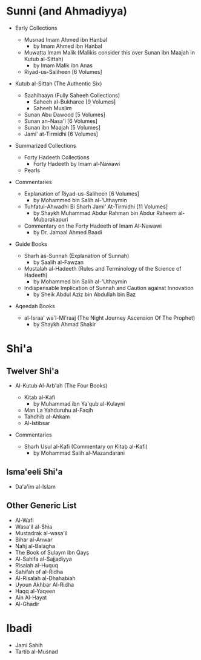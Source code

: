 # Sunni (and Ahmadiyya)
- Early Collections
	- Musnad Imam Ahmed ibn Hanbal
		- by Imam Ahmed ibn Hanbal
	- Muwatta Imam Malik (Malikis consider this over Sunan ibn Maajah in Kutub al-Sittah)
		- by Imam Malik ibn Anas
	- Riyad-us-Saliheen [6 Volumes]
- Kutub al-Sittah (The Authentic Six)
	- Saahihaayn (Fully Saheeh Collections)
		- Saheeh al-Bukharee [9 Volumes]
		- Saheeh Muslim
	- Sunan Abu Dawood [5 Volumes]
	- Sunan an-Nasa'i [6 Volumes]
	- Sunan ibn Maajah [5 Volumes]
	- Jami' at-Tirmidhi [6 Volumes]

- Summarized Collections
	- Forty Hadeeth Collections
		- Forty Hadeeth by Imam al-Nawawi
	- Pearls

- Commentaries
	- Explanation of Riyad-us-Saliheen [6 Volumes]
		- by Mohammed bin Salih al-'Uthaymin
	- Tuhfatul-Ahwadhi Bi Sharh Jami’ At-Tirmidhi [11 Volumes]
		- by Shaykh Muhammad Abdur Rahman bin Abdur Raheem al-Mubarakapuri
	- Commentary on the Forty Hadeeth of Imam Al-Nawawi
		- by Dr. Jamaal Ahmed Baadi

- Guide Books
	- Sharh as-Sunnah (Explanation of Sunnah)
		- by Saalih al-Fawzan
	- Mustalah al-Hadeeth (Rules and Terminology of the Science of Hadeeth)
		- by Mohammed bin Salih al-'Uthaymin
	- Indispensable Implication of Sunnah and Caution against Innovation
		- by Sheik Abdul Aziz bin Abdullah bin Baz

- Aqeedah Books
	- al-Israa' wa'l-Mi'raaj (The Night Journey Ascension Of The Prophet)
		- by Shaykh Ahmad Shakir

# Shi'a
## Twelver Shi'a
- Al-Kutub Al-Arb'ah (The Four Books)
	- Kitab al-Kafi
		- by Muhammad ibn Ya'qub al-Kulayni
	- Man La Yahduruhu al-Faqih
	- Tahdhib al-Ahkam
	- Al-Istibsar

- Commentaries
	- Sharh Usul al-Kafi (Commentary on Kitab al-Kafi)
		- by Mohammad Salih al-Mazandarani
## Isma'eeli Shi'a
- Da'a'im al-Islam
## Other Generic List
- Al-Wafi
- Wasa'il al-Shia
- Mustadrak al-wasa'il
- Bihar al-Anwar
- Nahj al-Balagha
- The Book of Sulaym ibn Qays
- Al-Sahifa al-Sajjadiyya
- Risalah al-Huquq
- Sahifah of al-Ridha
- Al-Risalah al-Dhahabiah
- Uyoun Akhbar Al-Ridha
- Haqq al-Yaqeen
- Ain Al-Hayat
- Al-Ghadir
# Ibadi
- Jami Sahih
- Tartib al-Musnad